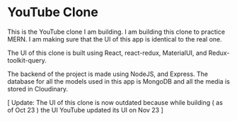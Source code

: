 # YouTube Clone

This is the YouTube clone I am building.
I am building this clone to practice MERN. I am making sure that the UI of this app is identical to the real one.

The UI of this clone is built using React, react-redux, MaterialUI, and Redux-toolkit-query.

The backend of the project is made using NodeJS, and Express. The database for all the models used in this app is MongoDB and all the media is stored in Cloudinary.

[ Update: The UI of this clone is now outdated because while building ( as of Oct 23 ) the UI YouTube updated its UI on Nov 23 ]
